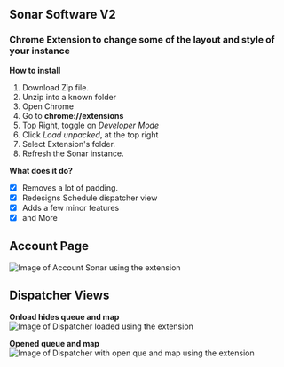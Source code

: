 ## Sonar Software V2

### Chrome Extension to change some of the layout and style of your instance

**How to install**

1. Download Zip file.
2. Unzip into a known folder
3. Open Chrome
4. Go to **chrome://extensions**
5. Top Right, toggle on _Developer Mode_
6. Click _Load unpacked_, at the top right
7. Select Extension's folder.
8. Refresh the Sonar instance.

**What does it do?**

- [x] Removes a lot of padding.
- [x] Redesigns Schedule dispatcher view
- [x] Adds a few minor features
- [x] and More

## Account Page

![Image of Account Sonar using the extension](https://github.com/MrBearedJoe/SonarV2_EditedLayout/blob/main/images/accountSS.png)

## Dispatcher Views

**Onload hides queue and map**
![Image of Dispatcher loaded using the extension](https://github.com/MrBearedJoe/SonarV2_EditedLayout/blob/main/images/dispatcherViewSS_start.png)

**Opened queue and map**
![Image of Dispatcher with open que and map using the extension](https://github.com/MrBearedJoe/SonarV2_EditedLayout/blob/main/images/dispatcherViewSS_show.png)
